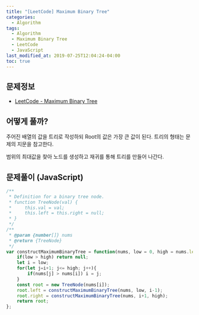 ```yaml
---
title: "[LeetCode] Maximum Binary Tree"
categories: 
  - Algorithm
tags:
  - Algorithm
  - Maximum Binary Tree
  - LeetCode
  - JavaScript
last_modified_at: 2019-07-25T12:04:24-04:00
toc: true
---
```


문제정보
-
- [LeetCode - Maximum Binary Tree](https://leetcode.com/problems/maximum-binary-tree)


어떻게 풀까?
-
주어진 배열의 값을 트리로 작성하되 Root의 값은 가장 큰 값이 된다.
트리의 형태는 문제의 지문을 참고한다.

범위의 최대값을 찾아 노드를 생성하고 재귀를 통해 트리를 만들어 나간다.


문제풀이 (JavaScript)
-
~~~javascript
/**
 * Definition for a binary tree node.
 * function TreeNode(val) {
 *     this.val = val;
 *     this.left = this.right = null;
 * }
 */
/**
 * @param {number[]} nums
 * @return {TreeNode}
 */
var constructMaximumBinaryTree = function(nums, low = 0, high = nums.length - 1) {
    if(low > high) return null;
    let i = low;
    for(let j=i+1; j<= high; j++){
        if(nums[j] > nums[i]) i = j;
    }
    const root = new TreeNode(nums[i]);
    root.left = constructMaximumBinaryTree(nums, low, i-1);
    root.right = constructMaximumBinaryTree(nums, i+1, high);
    return root;
};
~~~